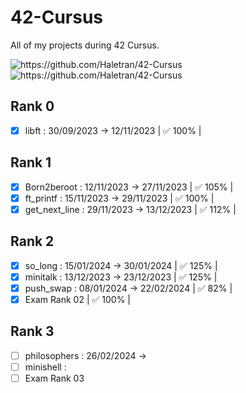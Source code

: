 # 42-Cursus
All of my projects during 42 Cursus.

<img src="https://badges.pufler.dev/visits/Haletran/42-Cursus" alt="https://github.com/Haletran/42-Cursus"> </img>
<img src="https://badges.pufler.dev/created/Haletran/42-Cursus" alt="https://github.com/Haletran/42-Cursus"> </img>

## Rank 0
- [x] libft : 30/09/2023 -> 12/11/2023 | ✅ 100% |
## Rank 1
- [x] Born2beroot : 12/11/2023 -> 27/11/2023 | ✅ 105% |
- [x] ft_printf : 15/11/2023 -> 29/11/2023 | ✅ 100% |
- [x] get_next_line : 29/11/2023 -> 13/12/2023 | ✅ 112% |
## Rank 2
- [x] so_long : 15/01/2024 -> 30/01/2024 | ✅ 125% |
- [x] minitalk : 13/12/2023 -> 23/12/2023 | ✅ 125% |
- [x] push_swap : 08/01/2024 -> 22/02/2024 | ✅ 82% |
- [x] Exam Rank 02 | ✅ 100% |
## Rank 3
- [ ] philosophers : 26/02/2024 ->
- [ ] minishell :
- [ ] Exam Rank 03
